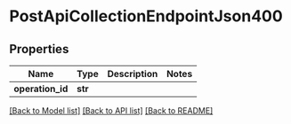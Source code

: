 # PostApiCollectionEndpointJson400

## Properties
Name | Type | Description | Notes
------------ | ------------- | ------------- | -------------
**operation_id** | **str** |  | 

[[Back to Model list]](../README.md#documentation-for-models) [[Back to API list]](../README.md#documentation-for-api-endpoints) [[Back to README]](../README.md)


